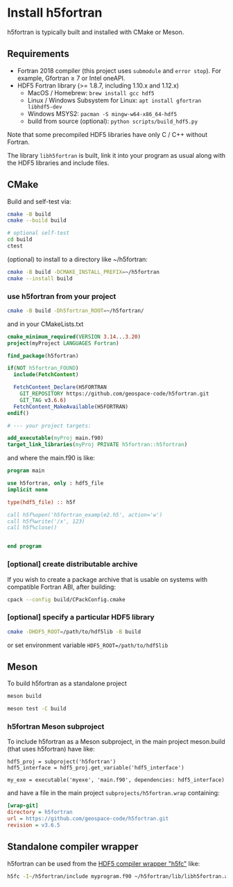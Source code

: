 # Install h5fortran

h5fortran is typically built and installed with CMake or Meson.

## Requirements

* Fortran 2018 compiler (this project uses `submodule` and `error stop`). For example, Gfortran &ge; 7 or Intel oneAPI.
* HDF5 Fortran library (>= 1.8.7, including 1.10.x and 1.12.x)
  * MacOS / Homebrew: `brew install gcc hdf5`
  * Linux / Windows Subsystem for Linux: `apt install gfortran libhdf5-dev`
  * Windows MSYS2: `pacman -S mingw-w64-x86_64-hdf5`
  * build from source (optional): `python scripts/build_hdf5.py`

Note that some precompiled HDF5 libraries have only C / C++ without Fortran.

The library `libh5fortran` is built, link it into your program as usual along with the HDF5 libraries and include files.

## CMake

Build and self-test via:

```sh
cmake -B build
cmake --build build

# optional self-test
cd build
ctest
```

(optional) to install to a directory like ~/h5fortran:

```sh
cmake -B build -DCMAKE_INSTALL_PREFIX=~/h5fortran
cmake --install build
```

### use h5fortran from your project

```sh
cmake -B build -Dh5fortran_ROOT=~/h5fortran/
```

and in your CMakeLists.txt

```cmake
cmake_minimum_required(VERSION 3.14...3.20)
project(myProject LANGUAGES Fortran)

find_package(h5fortran)

if(NOT h5fortran_FOUND)
  include(FetchContent)

  FetchContent_Declare(H5FORTRAN
    GIT_REPOSITORY https://github.com/geospace-code/h5fortran.git
    GIT_TAG v3.6.6)
  FetchContent_MakeAvailable(H5FORTRAN)
endif()

# --- your project targets:

add_executable(myProj main.f90)
target_link_libraries(myProj PRIVATE h5fortran::h5fortran)
```

and where the main.f90 is like:

```fortran
program main

use h5fortran, only : hdf5_file
implicit none

type(hdf5_file) :: h5f

call h5f%open('h5fortran_example2.h5', action='w')
call h5f%write('/x', 123)
call h5f%close()


end program
```

### [optional] create distributable archive

If you wish to create a package archive that is usable on systems with compatible Fortran ABI, after building:

```sh
cpack --config build/CPackConfig.cmake
```

### [optional] specify a particular HDF5 library

```sh
cmake -DHDF5_ROOT=/path/to/hdf5lib -B build
```

or set environment variable `HDF5_ROOT=/path/to/hdf5lib`

## Meson

To build h5fortran as a standalone project

```sh
meson build

meson test -C build
```

### h5fortran Meson subproject

To include h5fortran as a Meson subproject, in the main project meson.build (that uses h5fortran) have like:

```meson
hdf5_proj = subproject('h5fortran')
hdf5_interface = hdf5_proj.get_variable('hdf5_interface')

my_exe = executable('myexe', 'main.f90', dependencies: hdf5_interface)
```

and have a file in the main project `subprojects/h5fortran.wrap` containing:

```ini
[wrap-git]
directory = h5fortran
url = https://github.com/geospace-code/h5fortran.git
revision = v3.6.5
```

## Standalone compiler wrapper

h5fortran can be used from the
[HDF5 compiler wrapper "h5fc"](https://support.hdfgroup.org/HDF5/Tutor/compile.html) like:

```sh
h5fc -I~/h5fortran/include myprogram.f90 ~/h5fortran/lib/libh5fortran.a
```
